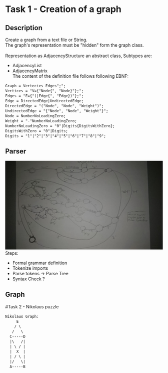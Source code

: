 
# Task 1 - Creation of a graph
## Description
Create a graph from a text file or String.
<br>The graph's representation must be "hidden" form the graph class.  
<br>Representation as AdjacencyStructure an abstract class, Subtypes are:
- AdjacencyList
- AdjacencyMatrix
<br>The content of the definition file follows following EBNF:
```
Graph = Vertecies Edges";";
Vertices = "V={"Node{", "Node}"};";
Edges = "E={"(|Edge{", "Edge})"};";
Edge = DirectedEdge|UndirectedEdge;
DirectedEdge = "("Node", "Node", "Weight")";
UndirectedEdge = "{"Node", "Node", "Weight"}";
Node = NumberNoLeadingZero;
Weight = "-"NumberNoLeadingZero;
NumberNoLeadingZero = "0"|Digits{DigitsWithZero};
DigitsWithZero = "0"|Digits;
Digits = "1"|"2"|"3"|"4"|"5"|"6"|"7"|"8"|"9";
```
## Parser
![StateDiagram](./statediagram.jpeg "State diagram for parser")
<br>Steps: 
- Formal grammar definition
- Tokenize imports
- Parse tokens -> Parse Tree
- Syntax Check ? 
## Graph

#Task 2 - Nikolaus puzzle
```
Nikolaus Graph:
     E
    / \
   /   \
  C-----D      
  |\   /|
  | \ / |
  |  X  |
  | / \ |
  |/   \|
  A-----B
```

